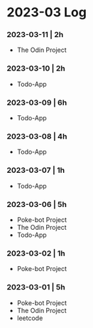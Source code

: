 # 2023-03 Log

### 2023-03-11 | 2h
- The Odin Project

### 2023-03-10 | 2h
- Todo-App

### 2023-03-09 | 6h
- Todo-App

### 2023-03-08 | 4h
- Todo-App

### 2023-03-07 | 1h
- Todo-App

### 2023-03-06 | 5h
- Poke-bot Project
- The Odin Project
- Todo-App

### 2023-03-02 | 1h
- Poke-bot Project

### 2023-03-01 | 5h
- Poke-bot Project
- The Odin Project
- leetcode
